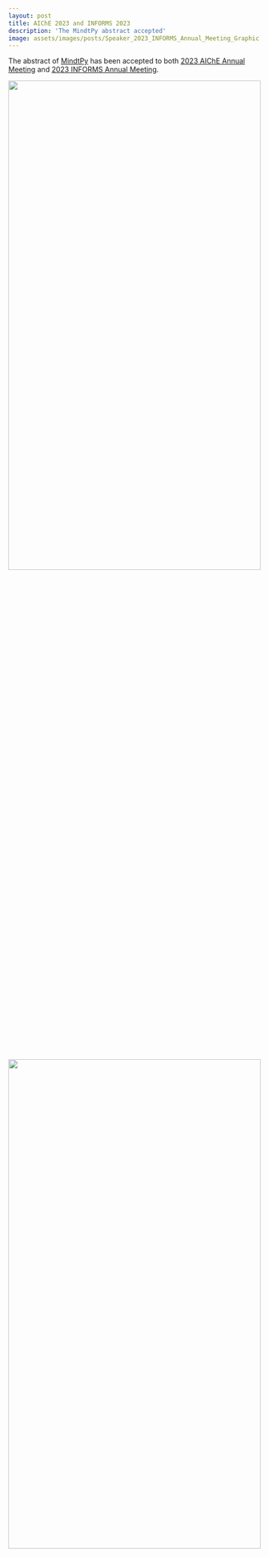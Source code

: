```yaml
---
layout: post
title: AIChE 2023 and INFORMS 2023
description: 'The MindtPy abstract accepted'
image: assets/images/posts/Speaker_2023_INFORMS_Annual_Meeting_Graphic.jpeg
---
```


The abstract of [MindtPy](https://pyomo.readthedocs.io/en/stable/contributed_packages/mindtpy.html) has been accepted to both [2023 AIChE Annual Meeting](https://www.aiche.org/conferences/aiche-annual-meeting/2023?gclid=Cj0KCQjwrMKmBhCJARIsAHuEAPR5h2LVn51eow9v9Vkcsy4C0goZVonySZxvBWmeif5ffqKY29GgfOYaAnNmEALw_wcB) and [2023 INFORMS Annual Meeting](https://meetings.informs.org/wordpress/phoenix2023/). 

<div style="text-align: center"> <img style='height: 50%; width: 100%' src="{% link assets/images/posts/AICHE2023.png %}" alt=""/> </div>

<div style="text-align: center"> <img style='height: 50%; width: 100%' src="{% link assets/images/posts/INFORMS2023.png %}" alt=""/> </div>

<ul class="actions">
    <li><a href="/3-news.html" class="button icon fa-arrow-left">Back</a></li>
</ul>
